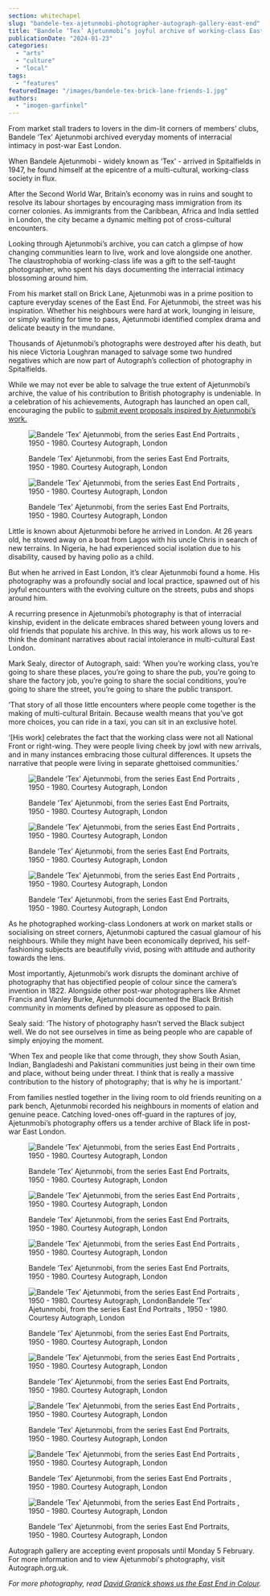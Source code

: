```yaml
---
section: whitechapel
slug: "bandele-tex-ajetunmobi-photographer-autograph-gallery-east-end"
title: "Bandele ‘Tex’ Ajetunmobi’s joyful archive of working-class East End communities"
publicationDate: "2024-01-23"
categories: 
  - "arts"
  - "culture"
  - "local"
tags: 
  - "features"
featuredImage: "/images/bandele-tex-brick-lane-friends-1.jpg"
authors: 
  - "imogen-garfinkel"
---
```


From market stall traders to lovers in the dim-lit corners of members’ clubs, Bandele ‘Tex’ Ajetunmobi archived everyday moments of interracial intimacy in post-war East London.

When Bandele Ajetunmobi - widely known as ‘Tex’ - arrived in Spitalfields in 1947, he found himself at the epicentre of a multi-cultural, working-class society in flux. 

After the Second World War, Britain’s economy was in ruins and sought to resolve its labour shortages by encouraging mass immigration from its corner colonies. As immigrants from the Caribbean, Africa and India settled in London, the city became a dynamic melting pot of cross-cultural encounters. 

Looking through Ajetunmobi’s archive, you can catch a glimpse of how changing communities learn to live, work and love alongside one another. The claustrophobia of working-class life was a gift to the self-taught photographer, who spent his days documenting the interracial intimacy blossoming around him. 

From his market stall on Brick Lane, Ajetunmobi was in a prime position to capture everyday scenes of the East End. For Ajetunmobi, the street was his inspiration. Whether his neighbours were hard at work, lounging in leisure, or simply waiting for time to pass, Ajetunmobi identified complex drama and delicate beauty in the mundane. 

Thousands of Ajetunmobi’s photographs were destroyed after his death, but his niece Victoria Loughran managed to salvage some two hundred negatives which are now part of Autograph’s collection of photography in Spitalfields.

While we may not ever be able to salvage the true extent of Ajetunmobi’s archive, the value of his contribution to British photography is undeniable. In a celebration of his achievements, Autograph has launched an open call, encouraging the public to [submit event proposals inspired by Ajetunmobi’s work.](https://autograph.org.uk/open-calls/)

<figure>

![Bandele ‘Tex’ Ajetunmobi, from the series East End Portraits , 1950 - 1980. Courtesy Autograph, London](/images/7-Bandele-‘Tex-Ajetunmobi-market-scene-1024x683.jpg)

<figcaption>

Bandele ‘Tex’ Ajetunmobi, from the series East End Portraits, 1950 - 1980. Courtesy Autograph, London

</figcaption>

</figure>

<figure>

![Bandele ‘Tex’ Ajetunmobi, from the series East End Portraits , 1950 - 1980. Courtesy Autograph, London](/images/Bandele-‘Tex-Ajetunmobi-from-the-series-East-End-PortraitsLondon-horse-1024x683.jpg)

<figcaption>

Bandele ‘Tex’ Ajetunmobi, from the series East End Portraits, 1950 - 1980. Courtesy Autograph, London

</figcaption>

</figure>

Little is known about Ajetunmobi before he arrived in London. At 26 years old, he stowed away on a boat from Lagos with his uncle Chris in search of new terrains. In Nigeria, he had experienced social isolation due to his disability, caused by having polio as a child.

But when he arrived in East London, it’s clear Ajetunmobi found a home. His photography was a profoundly social and local practice, spawned out of his joyful encounters with the evolving culture on the streets, pubs and shops around him. 

A recurring presence in Ajetunmobi’s photography is that of interracial kinship, evident in the delicate embraces shared between young lovers and old friends that populate his archive. In this way, his work allows us to re-think the dominant narratives about racial intolerance in multi-cultural East London. 

Mark Sealy, director of Autograph, said: ‘When you’re working class, you’re going to share these places, you’re going to share the pub, you’re going to share the factory job, you’re going to share the social conditions, you’re going to share the street, you’re going to share the public transport.

‘That story of all those little encounters where people come together is the making of multi-cultural Britain. Because wealth means that you’ve got more choices, you can ride in a taxi, you can sit in an exclusive hotel.

‘\[His work\] celebrates the fact that the working class were not all National Front or right-wing. They were people living cheek by jowl with new arrivals, and in many instances embracing those cultural differences. It upsets the narrative that people were living in separate ghettoised communities.’

<figure>

![Bandele ‘Tex’ Ajetunmobi, from the series East End Portraits , 1950 - 1980. Courtesy Autograph, London](/images/families-Bandele-‘Tex-Ajetunmobi-from-the-series-East-End-Portraits-1950-1980.-Courtesy-the-artist-and-Autograph-London-1024x683.jpg)

<figcaption>

Bandele ‘Tex’ Ajetunmobi, from the series East End Portraits, 1950 - 1980. Courtesy Autograph, London

</figcaption>

</figure>

<figure>

![Bandele ‘Tex’ Ajetunmobi, from the series East End Portraits , 1950 - 1980. Courtesy Autograph, London](/images/1-Bandele-‘Tex-Ajetunmobi-from-the-series-East-End-Portraits-1950-1980.-Courtesy-the-artist-and-Autograph-London-1024x1024.jpg)

<figcaption>

Bandele ‘Tex’ Ajetunmobi, from the series East End Portraits, 1950 - 1980. Courtesy Autograph, London

</figcaption>

</figure>

<figure>

![Bandele ‘Tex’ Ajetunmobi, from the series East End Portraits , 1950 - 1980. Courtesy Autograph, London](/images/Bandele-Ajetunmobi-whitechapel-members-friends-1024x1024.jpg)

<figcaption>

Bandele ‘Tex’ Ajetunmobi, from the series East End Portraits, 1950 - 1980. Courtesy Autograph, London

</figcaption>

</figure>

As he photographed working-class Londoners at work on market stalls or socialising on street corners, Ajetunmobi captured the casual glamour of his neighbours. While they might have been economically deprived, his self-fashioning subjects are beautifully vivid, posing with attitude and authority towards the lens. 

Most importantly, Ajetunmobi’s work disrupts the dominant archive of photography that has objectified people of colour since the camera’s invention in 1822. Alongside other post-war photographers like Ahmet Francis and Vanley Burke, Ajetunmobi documented the Black British community in moments defined by pleasure as opposed to pain.

Sealy said: ‘The history of photography hasn’t served the Black subject well. We do not see ourselves in time as being people who are capable of simply enjoying the moment.

‘When Tex and people like that come through, they show South Asian, Indian, Bangladeshi and Pakistani communities just being in their own time and place, without being under threat. I think that is really a massive contribution to the history of photography; that is why he is important.’

From families nestled together in the living room to old friends reuniting on a park bench, Ajetunmobi recorded his neighbours in moments of elation and genuine peace. Catching loved-ones off-guard in the raptures of joy, Ajetunmobi’s photography offers us a tender archive of Black life in post-war East London.  

<figure>

![Bandele ‘Tex’ Ajetunmobi, from the series East End Portraits , 1950 - 1980. Courtesy Autograph, London](/images/man-shop-Bandele-Tex-Ajetunmobi.jpg)

<figcaption>

Bandele ‘Tex’ Ajetunmobi, from the series East End Portraits, 1950 - 1980. Courtesy Autograph, London

</figcaption>

</figure>

<figure>

![Bandele ‘Tex’ Ajetunmobi, from the series East End Portraits , 1950 - 1980. Courtesy Autograph, London](/images/bandele-tex-woman-sofa-Autograph.jpg)

<figcaption>

Bandele ‘Tex’ Ajetunmobi, from the series East End Portraits, 1950 - 1980. Courtesy Autograph, London

</figcaption>

</figure>

<figure>

![Bandele ‘Tex’ Ajetunmobi, from the series East End Portraits , 1950 - 1980. Courtesy Autograph, London](/images/bandele-tex-autograph-men-car.jpg)

<figcaption>

Bandele ‘Tex’ Ajetunmobi, from the series East End Portraits, 1950 - 1980. Courtesy Autograph, London

</figcaption>

</figure>

<figure>

![Bandele ‘Tex’ Ajetunmobi, from the series East End Portraits , 1950 - 1980. Courtesy Autograph, LondonBandele ‘Tex’ Ajetunmobi, from the series East End Portraits , 1950 - 1980. Courtesy Autograph, London](/images/Bandele-Tex-Ajetunmobi-members-club-whitechapel.jpg)

<figcaption>

Bandele ‘Tex’ Ajetunmobi, from the series East End Portraits, 1950 - 1980. Courtesy Autograph, London

</figcaption>

</figure>

<figure>

![Bandele ‘Tex’ Ajetunmobi, from the series East End Portraits , 1950 - 1980. Courtesy Autograph, London](/images/Bandele-Tex-Ajetunmobi-friends-bench-1024x1024.jpg)

<figcaption>

Bandele ‘Tex’ Ajetunmobi, from the series East End Portraits, 1950 - 1980. Courtesy Autograph, London

</figcaption>

</figure>

<figure>

![Bandele ‘Tex’ Ajetunmobi, from the series East End Portraits , 1950 - 1980. Courtesy Autograph, London](/images/Bandele-‘Tex-Ajetunmobi-from-the-series-East-End-Portraits-Courtesy-the-artist-and-Autograph-London.jpg)

<figcaption>

Bandele ‘Tex’ Ajetunmobi, from the series East End Portraits, 1950 - 1980. Courtesy Autograph, London

</figcaption>

</figure>

<figure>

![Bandele ‘Tex’ Ajetunmobi, from the series East End Portraits , 1950 - 1980. Courtesy Autograph, London](/images/Bandele-‘Tex-Ajetunmobi-pub-1024x1024.jpg)

<figcaption>

Bandele ‘Tex’ Ajetunmobi, from the series East End Portraits , 1950 - 1980. Courtesy Autograph, London

</figcaption>

</figure>

<figure>

![Bandele ‘Tex’ Ajetunmobi, from the series East End Portraits , 1950 - 1980. Courtesy Autograph, London](/images/2-Bandele-‘Tex-Ajetunmobi-from-the-series-East-End-Portraits-1950-1980.-Courtesy-the-artist-and-Autograph-London-1024x1028.jpg)

<figcaption>

Bandele ‘Tex’ Ajetunmobi, from the series East End Portraits, 1950 - 1980. Courtesy Autograph, London

</figcaption>

</figure>

Autograph gallery are accepting event proposals until Monday 5 February. For more information and to view Ajetunmobi's photography, visit Autograph.org.uk.

_For more photography, read_ [_David Granick shows us the East End in Colour_](https://romanroadlondon.com/east-end-in-colour-david-granick-review/)_._
